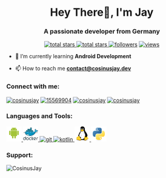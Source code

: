 <h1 align="center">Hey There👋, I'm Jay</h1>
<h3 align="center">A passionate developer from Germany</h3>

<p align="center">
  <a href="https://github.com/CosinusJay?tab=repositories&sort=stargazers">
    <img alt="total stars" title="Total stars on GitHub" src="https://custom-icon-badges.herokuapp.com/badge/dynamic/json?logo=star&host=formatted-dynamic-badges.herokuapp.com&formatter=metric&style=for-the-badge&color=55960c&labelColor=488207&label=stars&query=$.stars&url=https://api.github-star-counter.workers.dev/user/CosinusJay"/>
  </a>
  <a href="https://github.com/CosinusJay?tab=repositories&sort=stargazers">
    <img alt="total stars" title="Total forks on GitHub" src="https://custom-icon-badges.herokuapp.com/badge/dynamic/json?logo=fork&host=formatted-dynamic-badges.herokuapp.com&formatter=metric&style=for-the-badge&color=ff0013&labelColor=ae1206&label=forks&query=$.forks&url=https://api.github-star-counter.workers.dev/user/CosinusJay"/>
  </a>
  <a href="https://github.com/CosinusJay?tab=followers">
    <img alt="followers" title="Follow me on Github" src="https://custom-icon-badges.herokuapp.com/github/followers/CosinusJay?color=236ad3&labelColor=1155ba&style=for-the-badge&logo=person-add&label=Follow&logoColor=white"/></a>
  <a href="https://github.com/CosinusJay">
    <img alt="views" title="GitHub profile views" src="https://komarev.com/ghpvc/?username=CosinusJay&style=for-the-badge&color=lightgrey"/>
  </a>
  
- 🌱 I’m currently learning **Android Development**

- 📫 How to reach me **contact@cosinusjay.dev**

<h3 align="left">Connect with me:</h3>
<p align="left">
<a href="https://twitter.com/cosinusjay" target="blank"><img align="center" src="https://raw.githubusercontent.com/rahuldkjain/github-profile-readme-generator/master/src/images/icons/Social/twitter.svg" alt="cosinusjay" height="30" width="40" /></a>
<a href="https://stackoverflow.com/users/15569904" target="blank"><img align="center" src="https://raw.githubusercontent.com/rahuldkjain/github-profile-readme-generator/master/src/images/icons/Social/stack-overflow.svg" alt="15569904" height="30" width="40" /></a>
<a href="https://www.youtube.com/c/cosinusjay" target="blank"><img align="center" src="https://raw.githubusercontent.com/rahuldkjain/github-profile-readme-generator/master/src/images/icons/Social/youtube.svg" alt="cosinusjay" height="30" width="40" /></a>
<a href="https://discord.gg/cosinusjay" target="blank"><img align="center" src="https://raw.githubusercontent.com/rahuldkjain/github-profile-readme-generator/master/src/images/icons/Social/discord.svg" alt="cosinusjay" height="30" width="40" /></a>
</p>

<h3 align="left">Languages and Tools:</h3>
<p align="left"> <a href="https://developer.android.com" target="_blank" rel="noreferrer"> <img src="https://raw.githubusercontent.com/devicons/devicon/master/icons/android/android-original-wordmark.svg" alt="android" width="40" height="40"/> </a> <a href="https://www.docker.com/" target="_blank" rel="noreferrer"> <img src="https://raw.githubusercontent.com/devicons/devicon/master/icons/docker/docker-original-wordmark.svg" alt="docker" width="40" height="40"/> </a> <a href="https://git-scm.com/" target="_blank" rel="noreferrer"> <img src="https://www.vectorlogo.zone/logos/git-scm/git-scm-icon.svg" alt="git" width="40" height="40"/> </a> <a href="https://kotlinlang.org" target="_blank" rel="noreferrer"> <img src="https://www.vectorlogo.zone/logos/kotlinlang/kotlinlang-icon.svg" alt="kotlin" width="40" height="40"/> </a> <a href="https://www.linux.org/" target="_blank" rel="noreferrer"> <img src="https://raw.githubusercontent.com/devicons/devicon/master/icons/linux/linux-original.svg" alt="linux" width="40" height="40"/> </a> <a href="https://www.python.org" target="_blank" rel="noreferrer"> <img src="https://raw.githubusercontent.com/devicons/devicon/master/icons/python/python-original.svg" alt="python" width="40" height="40"/> </a> </p>

<h3 align="left">Support:</h3>
<p><a href="https://www.buymeacoffee.com/CosinusJay"> <img align="left" src="https://cdn.buymeacoffee.com/buttons/v2/default-yellow.png" height="50" width="210" alt="CosinusJay" /></a></p><br><br>
